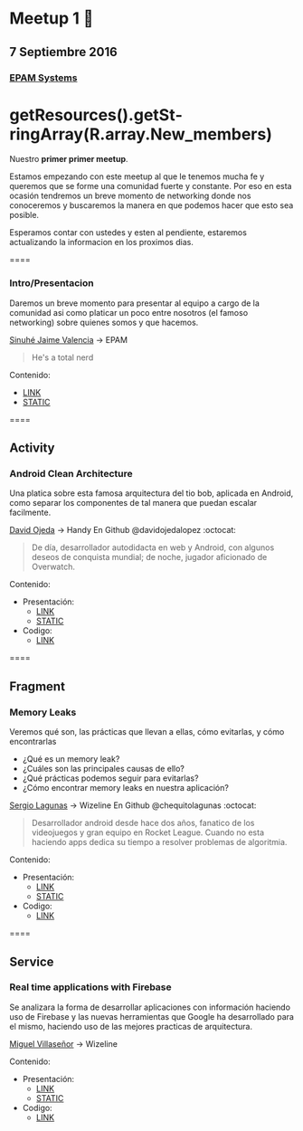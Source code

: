 # Meetup 1 :rocket:

## 7 Septiembre 2016

### [EPAM Systems](https://www.google.com/maps?f=q&hl=en&q=A,+Anillo+Perif%C3%A9rico+Sur+8110,+El+Mante,+San+Sebastianito,+45609+San+Pedro+Tlaquepaque,+Jal.,+Guadalajara,+mx)

# getResources().getSt­ringArray(R.array.Ne­w_members)

Nuestro **primer primer meetup**.

Estamos empezando con este meetup al que le tenemos mucha fe y queremos que se forme una comunidad fuerte y constante. Por eso en esta ocasión tendremos un breve momento de networking donde nos conoceremos y buscaremos la manera en que podemos hacer que esto sea posible.

Esperamos contar con ustedes y esten al pendiente, estaremos actualizando la informacion en los proximos dias.

====

### Intro/Presentacion

Daremos un breve momento para presentar al equipo a cargo de la comunidad asi como platicar un poco entre nosotros (el famoso networking) sobre quienes somos y que hacemos.

[Sinuhé Jaime Valencia](http://github.com/sierisimo) -> EPAM

> He's a total nerd

Contenido:

* [LINK](https://docs.google.com/presentation/d/1o_JNCY_XH_GI5pundxjjOuyXj2tr_1IUizmGGdW4mi8)
* [STATIC](https://github.com/GDLActivity/GDL-Meetup/blob/session-1/Sept-7-16/Special/Intro-7-Sept-16.pdf)

====

## Activity

### Android Clean Architecture

Una platica sobre esta famosa arquitectura del tio bob, aplicada en Android, como separar los componentes de tal manera que puedan escalar facilmente.

[David Ojeda](https://github.com/davidojedalopez/) -> Handy
En Github @davidojedalopez :octocat:

> De día, desarrollador autodidacta en web y Android, con algunos deseos de conquista mundial; de noche, jugador aficionado de Overwatch.

Contenido:

* Presentación:
  * [LINK]()
  * [STATIC]()
* Codigo:
  * [LINK](https://github.com/davidojedalopez/android-clean-arch-example)

====

## Fragment

### Memory Leaks

Veremos qué son, las prácticas que llevan a ellas, cómo evitarlas, y cómo encontrarlas

* ¿Qué es un memory leak?
* ¿Cuáles son las principales causas de ello?
* ¿Qué prácticas podemos seguir para evitarlas?
* ¿Cómo encontrar memory leaks en nuestra aplicación?

[Sergio Lagunas](https://github.com/chequitolagunas) -> Wizeline
En Github @chequitolagunas :octocat:

> Desarrollador android desde hace dos años, fanatico de los videojuegos y gran equipo en Rocket League. Cuando no esta haciendo apps dedica su tiempo a resolver problemas de algoritmia.

Contenido:

* Presentación:
  * [LINK]()
  * [STATIC]()
* Codigo:
  * [LINK]()

====

## Service

### Real time applications with Firebase

Se analizara la forma de desarrollar aplicaciones con información haciendo uso de Firebase y las nuevas herramientas que Google ha desarrollado para el mismo, haciendo uso de las mejores practicas de arquitectura.

[Miguel Villaseñor]() -> Wizeline

Contenido:

* Presentación:
  * [LINK]()
  * [STATIC]()
* Codigo:
  * [LINK]()

